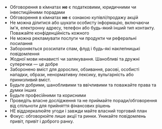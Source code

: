 - Обговорення в кімнатах **не** є податковими, юридичними чи інвестиційними порадами
- Обговорення в кімнатах **не** є ознакою купівлі/продажу акцій
- Не можна ділитися або шукати особисту інформацію, включаючи ім'я, електронну адресу, телефон або будь-який інший тип контакту. Поважайте конфіденційність кожного
- Не можна рекламувати послуги чи продукти чи реферальні посилання
- Забороняється розсилати спам, флуд і будь-які наклепницькі повідомлення
- Жодної мови ненависті чи залякування. Шанобливі та дружні суперечки — це добре
- Заборонено вміст для дорослих, обзивання, расові, особисті нападки, образи, ненормативну лексику, вульгарність або принизливий вміст.
- Будьте добрими, шанобливими та ввічливими та поважайте права та думки інших
- Будьте професійними та корисними
- Проведіть власне дослідження та не приймайте поради/обговорення від спільноти для прийняття фінансових рішень
- НЕ віддзеркалюйте угоди і завжди майте власний торговий план
- Фокус: обговорюйте лише акції та ринки. Уникайте повідомлень привіт, привіт і доброго ранку.
